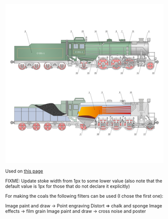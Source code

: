 ![The vector graphic](3-optimized.svg)

Used on [this page](https://en.wikipedia.org/wiki/Steam_locomotive)

FIXME: Update stoke width from 1px to some lower value
(also note that the default value is 1px for those that do not declare it explicitly)

For making the coals the following filters can be used (I chose the first one):

Image paint and draw -> Point engraving
Distort => chalk and sponge
Image effects -> film grain
Image paint and draw -> cross noise and poster
